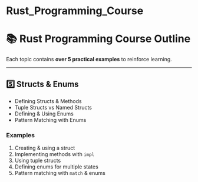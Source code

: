 # Rust_Programming_Course

# **📚 Rust Programming Course Outline**
Each topic contains **over 5 practical examples** to reinforce learning.

---

## **5️⃣ Structs & Enums**
- Defining Structs & Methods
- Tuple Structs vs Named Structs
- Defining & Using Enums
- Pattern Matching with Enums

### **Examples**
1. Creating & using a struct
2. Implementing methods with `impl`
3. Using tuple structs
4. Defining enums for multiple states
5. Pattern matching with `match` & enums

